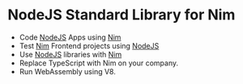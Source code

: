 # NodeJS Standard Library for Nim

- Code [NodeJS](https://nodejs.org) Apps using [Nim](http://nim-lang.org)
- Test [Nim](http://nim-lang.org) Frontend projects using [NodeJS](https://nodejs.org)
- Use [NodeJS](https://nodejs.org) libraries with [Nim](http://nim-lang.org)
- Replace TypeScript with Nim on your company.
- Run WebAssembly using V8.
